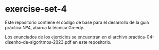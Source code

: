 # exercise-set-4

Este repositorio contiene el código de base para el desarrollo de la guía práctica Nº4, abarca la técnica Greedy.

Los enunciados de los ejercicios se encuentran en el archivo practica-04-disenho-de-algoritmos-2023.pdf en este repositorio.
